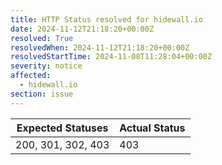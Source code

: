```yaml
---
title: HTTP Status resolved for hidewall.io
date: 2024-11-12T21:18:20+00:00Z
resolved: True
resolvedWhen: 2024-11-12T21:18:20+00:00Z
resolvedStartTime: 2024-11-08T11:28:04+00:00Z
severity: notice
affected:
  - hidewall.io
section: issue
---
```


| Expected Statuses | Actual Status  |
|-------------------|----------------|
| 200, 301, 302, 403 | 403 |
